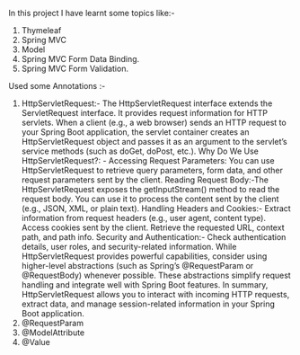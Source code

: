 In this project I have learnt some topics like:-
1. Thymeleaf
2. Spring MVC
3. Model
4. Spring MVC Form Data Binding.
5. Spring MVC Form Validation.
   
Used some Annotations :-
1. HttpServletRequest:-  The HttpServletRequest interface extends the ServletRequest interface. It provides request information for HTTP servlets. When a client (e.g., a web browser) sends an HTTP request to your 
                         Spring Boot application, the servlet container creates an HttpServletRequest object and passes it as an argument to the servlet’s service methods (such as doGet, doPost, etc.).
                         Why Do We Use HttpServletRequest?: - Accessing Request Parameters: You can use HttpServletRequest to retrieve query parameters, form data, and other request parameters sent by the client. 
                         Reading Request Body:-The HttpServletRequest exposes the getInputStream() method to read the request body. You can use it to process the content sent by the client (e.g., JSON, XML, or 
                         plain text).
                         Handling Headers and Cookies:- Extract information from request headers (e.g., user agent, content type).
                         Access cookies sent by the client.
                         Retrieve the requested URL, context path, and path info.
                         Security and Authentication:- Check authentication details, user roles, and security-related information.
                         While HttpServletRequest provides powerful capabilities, consider using higher-level abstractions (such as Spring’s @RequestParam or @RequestBody) whenever possible.
                         These abstractions simplify request handling and integrate well with Spring Boot features.
                         In summary, HttpServletRequest allows you to interact with incoming HTTP requests, extract data, and manage session-related information in your Spring Boot application.
3. @RequestParam
4. @ModelAttribute
5. @Value
